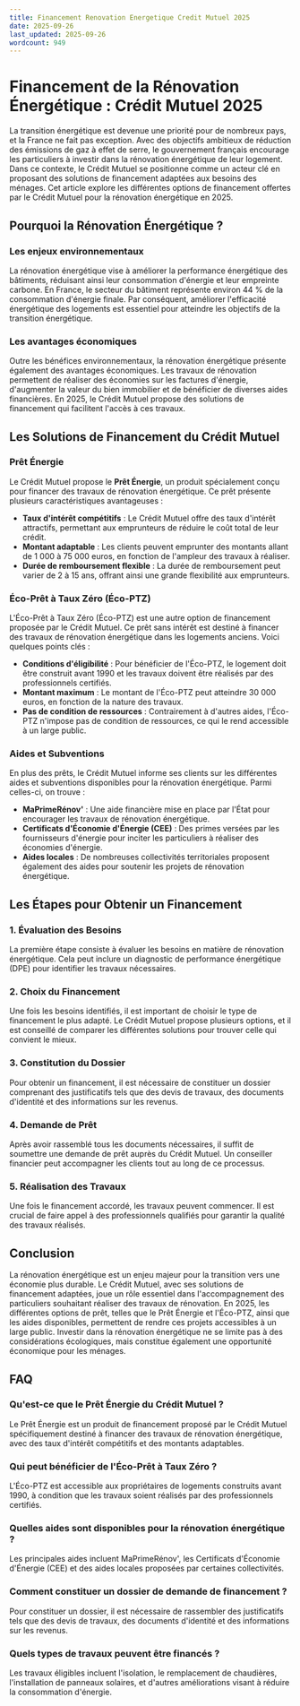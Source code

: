 ```yaml
---
title: Financement Renovation Energetique Credit Mutuel 2025
date: 2025-09-26
last_updated: 2025-09-26
wordcount: 949
---
```


# Financement de la Rénovation Énergétique : Crédit Mutuel 2025

La transition énergétique est devenue une priorité pour de nombreux pays, et la France ne fait pas exception. Avec des objectifs ambitieux de réduction des émissions de gaz à effet de serre, le gouvernement français encourage les particuliers à investir dans la rénovation énergétique de leur logement. Dans ce contexte, le Crédit Mutuel se positionne comme un acteur clé en proposant des solutions de financement adaptées aux besoins des ménages. Cet article explore les différentes options de financement offertes par le Crédit Mutuel pour la rénovation énergétique en 2025.

## Pourquoi la Rénovation Énergétique ?

### Les enjeux environnementaux

La rénovation énergétique vise à améliorer la performance énergétique des bâtiments, réduisant ainsi leur consommation d'énergie et leur empreinte carbone. En France, le secteur du bâtiment représente environ 44 % de la consommation d'énergie finale. Par conséquent, améliorer l'efficacité énergétique des logements est essentiel pour atteindre les objectifs de la transition énergétique.

### Les avantages économiques

Outre les bénéfices environnementaux, la rénovation énergétique présente également des avantages économiques. Les travaux de rénovation permettent de réaliser des économies sur les factures d'énergie, d'augmenter la valeur du bien immobilier et de bénéficier de diverses aides financières. En 2025, le Crédit Mutuel propose des solutions de financement qui facilitent l'accès à ces travaux.

## Les Solutions de Financement du Crédit Mutuel

### Prêt Énergie

Le Crédit Mutuel propose le **Prêt Énergie**, un produit spécialement conçu pour financer des travaux de rénovation énergétique. Ce prêt présente plusieurs caractéristiques avantageuses :

- **Taux d'intérêt compétitifs** : Le Crédit Mutuel offre des taux d'intérêt attractifs, permettant aux emprunteurs de réduire le coût total de leur crédit.
- **Montant adaptable** : Les clients peuvent emprunter des montants allant de 1 000 à 75 000 euros, en fonction de l'ampleur des travaux à réaliser.
- **Durée de remboursement flexible** : La durée de remboursement peut varier de 2 à 15 ans, offrant ainsi une grande flexibilité aux emprunteurs.

### Éco-Prêt à Taux Zéro (Éco-PTZ)

L'Éco-Prêt à Taux Zéro (Éco-PTZ) est une autre option de financement proposée par le Crédit Mutuel. Ce prêt sans intérêt est destiné à financer des travaux de rénovation énergétique dans les logements anciens. Voici quelques points clés :

- **Conditions d'éligibilité** : Pour bénéficier de l'Éco-PTZ, le logement doit être construit avant 1990 et les travaux doivent être réalisés par des professionnels certifiés.
- **Montant maximum** : Le montant de l'Éco-PTZ peut atteindre 30 000 euros, en fonction de la nature des travaux.
- **Pas de condition de ressources** : Contrairement à d'autres aides, l'Éco-PTZ n'impose pas de condition de ressources, ce qui le rend accessible à un large public.

### Aides et Subventions

En plus des prêts, le Crédit Mutuel informe ses clients sur les différentes aides et subventions disponibles pour la rénovation énergétique. Parmi celles-ci, on trouve :

- **MaPrimeRénov'** : Une aide financière mise en place par l'État pour encourager les travaux de rénovation énergétique.
- **Certificats d'Économie d'Énergie (CEE)** : Des primes versées par les fournisseurs d'énergie pour inciter les particuliers à réaliser des économies d'énergie.
- **Aides locales** : De nombreuses collectivités territoriales proposent également des aides pour soutenir les projets de rénovation énergétique.

## Les Étapes pour Obtenir un Financement

### 1. Évaluation des Besoins

La première étape consiste à évaluer les besoins en matière de rénovation énergétique. Cela peut inclure un diagnostic de performance énergétique (DPE) pour identifier les travaux nécessaires.

### 2. Choix du Financement

Une fois les besoins identifiés, il est important de choisir le type de financement le plus adapté. Le Crédit Mutuel propose plusieurs options, et il est conseillé de comparer les différentes solutions pour trouver celle qui convient le mieux.

### 3. Constitution du Dossier

Pour obtenir un financement, il est nécessaire de constituer un dossier comprenant des justificatifs tels que des devis de travaux, des documents d'identité et des informations sur les revenus.

### 4. Demande de Prêt

Après avoir rassemblé tous les documents nécessaires, il suffit de soumettre une demande de prêt auprès du Crédit Mutuel. Un conseiller financier peut accompagner les clients tout au long de ce processus.

### 5. Réalisation des Travaux

Une fois le financement accordé, les travaux peuvent commencer. Il est crucial de faire appel à des professionnels qualifiés pour garantir la qualité des travaux réalisés.

## Conclusion

La rénovation énergétique est un enjeu majeur pour la transition vers une économie plus durable. Le Crédit Mutuel, avec ses solutions de financement adaptées, joue un rôle essentiel dans l'accompagnement des particuliers souhaitant réaliser des travaux de rénovation. En 2025, les différentes options de prêt, telles que le Prêt Énergie et l'Éco-PTZ, ainsi que les aides disponibles, permettent de rendre ces projets accessibles à un large public. Investir dans la rénovation énergétique ne se limite pas à des considérations écologiques, mais constitue également une opportunité économique pour les ménages.

## FAQ

### Qu'est-ce que le Prêt Énergie du Crédit Mutuel ?

Le Prêt Énergie est un produit de financement proposé par le Crédit Mutuel spécifiquement destiné à financer des travaux de rénovation énergétique, avec des taux d'intérêt compétitifs et des montants adaptables.

### Qui peut bénéficier de l'Éco-Prêt à Taux Zéro ?

L'Éco-PTZ est accessible aux propriétaires de logements construits avant 1990, à condition que les travaux soient réalisés par des professionnels certifiés.

### Quelles aides sont disponibles pour la rénovation énergétique ?

Les principales aides incluent MaPrimeRénov', les Certificats d'Économie d'Énergie (CEE) et des aides locales proposées par certaines collectivités.

### Comment constituer un dossier de demande de financement ?

Pour constituer un dossier, il est nécessaire de rassembler des justificatifs tels que des devis de travaux, des documents d'identité et des informations sur les revenus.

### Quels types de travaux peuvent être financés ?

Les travaux éligibles incluent l'isolation, le remplacement de chaudières, l'installation de panneaux solaires, et d'autres améliorations visant à réduire la consommation d'énergie.